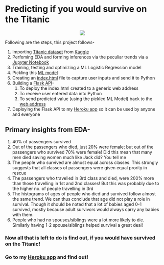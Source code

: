 # Predicting if you would survive on the Titanic

<p align="center">
  <img src="https://user-images.githubusercontent.com/65482013/115981795-1f22c200-a5b4-11eb-9193-6243812e53ba.jpg" />
</p>

Following are the steps, this project follows-

1. Importing [Titanic dataset](https://www.kaggle.com/c/titanic) from [Kaggle](https://www.kaggle.com/)
2. Perfoming EDA and forming inferences via the peculiar trends via a [Jupyter Notebook](https://github.com/pranavtumkur/Predicting-if-you-would-survive-on-the-Titanic/blob/main/EDA%20and%20ML%20model%20of%20Titanic%20survival.ipynb)
3. Training, testing and optimizing a ML Logistic Regression model
4. Pickling this [ML model](https://github.com/pranavtumkur/Predicting-if-you-would-survive-on-the-Titanic/blob/main/model.pkl)
5. Creating an [index.html](https://github.com/pranavtumkur/Predicting-if-you-would-survive-on-the-Titanic/blob/main/templates/index.html) file to capture user inputs and send it to Python
6. Building a [Flask API](https://github.com/pranavtumkur/Predicting-if-you-would-survive-on-the-Titanic/blob/main/app.py)-
    1. To deploy the index.html created to a generic web address
    2. To receive user entered data into Python
    3. To send predicted value (using the pickled ML Model) back to the [web address](http://127.0.0.1:5000/)
7. Deploying the Flask API to my [Heroku app](https://predicting-survival-on-titanic.herokuapp.com/) so it can be used by anyone and everyone 


## Primary insights from EDA-

1. 40% of passengers survived
2. Out of the passengers who died, just 20% were female; but out of the passengers who survived 70% were female! Did this mean that many men died saving women much like Jack did? You tell me
3. The people who survived are almost equal across classes. This strongly suggests that all classes of passengers were given equal prority in rescue
4. The passengers who travelled in 3rd class and died, were 200% more than those travelling in 1st and 2nd classes! But this was probably due to the higher no. of people travelling in 3rd
5. The histograms of ages of people who died and survived follow almost the same trend. We can thus conclude that age did not play a role in survival. Though it should be noted that a lot of babies aged 0-1 survived, mostly because adult survivors would always carry any babies with them.
6. People who had no spouses/siblings were a lot more likely to die. Similarly having 1-2 spouse/siblings helped survival a great deal!

### Now all that is left to do is find out, if you would have survived on the Titanic!

### Go to my [Heroku app](https://predicting-survival-on-titanic.herokuapp.com/) and find out!

